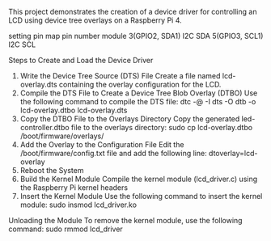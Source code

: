 This project demonstrates the creation of a device driver for controlling an LCD using device tree overlays on a Raspberry Pi 4.

setting pin map
pin number           module
3(GPIO2, SDA1)       I2C SDA
5(GPIO3, SCL1)       I2C SCL

Steps to Create and Load the Device Driver
1. Write the Device Tree Source (DTS) File
  Create a file named lcd-overlay.dts containing the overlay configuration for the LCD.
2. Compile the DTS File to Create a Device Tree Blob Overlay (DTBO)
  Use the following command to compile the DTS file: dtc -@ -I dts -O dtb -o lcd-overlay.dtbo lcd-overlay.dts
3. Copy the DTBO File to the Overlays Directory
  Copy the generated led-controller.dtbo file to the overlays directory: sudo cp lcd-overlay.dtbo /boot/firmware/overlays/
4. Add the Overlay to the Configuration File
  Edit the /boot/firmware/config.txt file and add the following line: dtoverlay=lcd-overlay
5. Reboot the System
6. Build the Kernel Module
  Compile the kernel module (lcd_driver.c) using the Raspberry Pi kernel headers
7. Insert the Kernel Module
  Use the following command to insert the kernel module: sudo insmod lcd_driver.ko

Unloading the Module
  To remove the kernel module, use the following command: sudo rmmod lcd_driver
